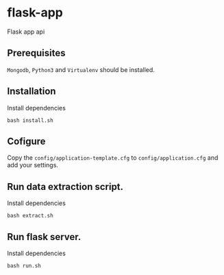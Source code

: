 # flask-app
Flask app api

## Prerequisites
`Mongodb`, `Python3` and `Virtualenv` should be installed.

## Installation
Install dependencies
``` text
bash install.sh
```

## Cofigure
Copy the `config/application-template.cfg` to `config/application.cfg` and add your settings.

## Run data extraction script.
Install dependencies
``` text
bash extract.sh
```

## Run flask server.
Install dependencies
``` text
bash run.sh
```